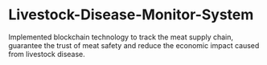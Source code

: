 # Livestock-Disease-Monitor-System
Implemented blockchain technology to track the meat supply chain, guarantee the trust of meat safety and reduce the economic impact caused from livestock disease.
